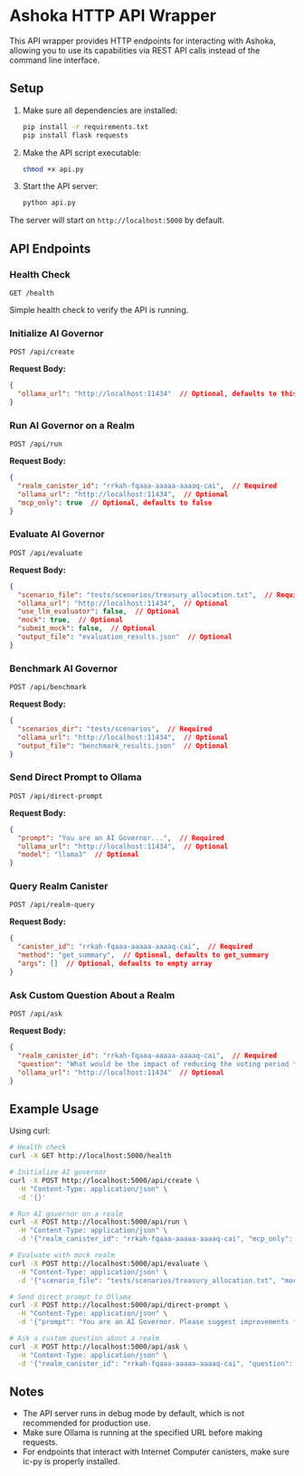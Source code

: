 # Ashoka HTTP API Wrapper

This API wrapper provides HTTP endpoints for interacting with Ashoka, allowing you to use its capabilities via REST API calls instead of the command line interface.

## Setup

1. Make sure all dependencies are installed:
   ```bash
   pip install -r requirements.txt
   pip install flask requests
   ```

2. Make the API script executable:
   ```bash
   chmod +x api.py
   ```

3. Start the API server:
   ```bash
   python api.py
   ```

The server will start on `http://localhost:5000` by default.

## API Endpoints

### Health Check
```
GET /health
```
Simple health check to verify the API is running.

### Initialize AI Governor
```
POST /api/create
```
**Request Body:**
```json
{
  "ollama_url": "http://localhost:11434"  // Optional, defaults to this value
}
```

### Run AI Governor on a Realm
```
POST /api/run
```
**Request Body:**
```json
{
  "realm_canister_id": "rrkah-fqaaa-aaaaa-aaaaq-cai",  // Required
  "ollama_url": "http://localhost:11434",  // Optional
  "mcp_only": true  // Optional, defaults to false
}
```

### Evaluate AI Governor
```
POST /api/evaluate
```
**Request Body:**
```json
{
  "scenario_file": "tests/scenarios/treasury_allocation.txt",  // Required
  "ollama_url": "http://localhost:11434",  // Optional
  "use_llm_evaluator": false,  // Optional
  "mock": true,  // Optional
  "submit_mock": false,  // Optional
  "output_file": "evaluation_results.json"  // Optional
}
```

### Benchmark AI Governor
```
POST /api/benchmark
```
**Request Body:**
```json
{
  "scenarios_dir": "tests/scenarios",  // Required
  "ollama_url": "http://localhost:11434",  // Optional
  "output_file": "benchmark_results.json"  // Optional
}
```

### Send Direct Prompt to Ollama
```
POST /api/direct-prompt
```
**Request Body:**
```json
{
  "prompt": "You are an AI Governor...",  // Required
  "ollama_url": "http://localhost:11434",  // Optional
  "model": "llama3"  // Optional
}
```

### Query Realm Canister
```
POST /api/realm-query
```
**Request Body:**
```json
{
  "canister_id": "rrkah-fqaaa-aaaaa-aaaaq-cai",  // Required
  "method": "get_summary",  // Optional, defaults to get_summary
  "args": []  // Optional, defaults to empty array
}
```

### Ask Custom Question About a Realm
```
POST /api/ask
```
**Request Body:**
```json
{
  "realm_canister_id": "rrkah-fqaaa-aaaaa-aaaaq-cai",  // Required
  "question": "What would be the impact of reducing the voting period to 3 days?",  // Required
  "ollama_url": "http://localhost:11434"  // Optional
}
```

## Example Usage

Using curl:

```bash
# Health check
curl -X GET http://localhost:5000/health

# Initialize AI governor
curl -X POST http://localhost:5000/api/create \
  -H "Content-Type: application/json" \
  -d '{}'

# Run AI governor on a realm
curl -X POST http://localhost:5000/api/run \
  -H "Content-Type: application/json" \
  -d '{"realm_canister_id": "rrkah-fqaaa-aaaaa-aaaaq-cai", "mcp_only": true}'

# Evaluate with mock realm
curl -X POST http://localhost:5000/api/evaluate \
  -H "Content-Type: application/json" \
  -d '{"scenario_file": "tests/scenarios/treasury_allocation.txt", "mock": true}'

# Send direct prompt to Ollama
curl -X POST http://localhost:5000/api/direct-prompt \
  -H "Content-Type: application/json" \
  -d '{"prompt": "You are an AI Governor. Please suggest improvements for a treasury allocation system in a decentralized realm."}'

# Ask a custom question about a realm
curl -X POST http://localhost:5000/api/ask \
  -H "Content-Type: application/json" \
  -d '{"realm_canister_id": "rrkah-fqaaa-aaaaa-aaaaq-cai", "question": "What would be the impact of reducing the voting period to 3 days?"}'
```

## Notes

- The API server runs in debug mode by default, which is not recommended for production use.
- Make sure Ollama is running at the specified URL before making requests.
- For endpoints that interact with Internet Computer canisters, make sure ic-py is properly installed.
